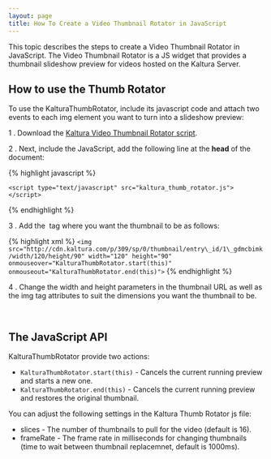 ```yaml
---
layout: page
title: How To Create a Video Thumbnail Rotator in JavaScript
---
```


This topic describes the steps to create a Video Thumbnail Rotator in JavaScript. The Video Thumbnail Rotator is a JS widget that provides a thumbnail slideshow preview for videos hosted on the Kaltura Server.

## How to use the Thumb Rotator  

To use the KalturaThumbRotator, include its javascript code and attach two events to each img element you want to turn into a slideshow preview:

1 .  Download the [Kaltura Video Thumbnail Rotator script](http://knowledge.kaltura.com/sites/default/files/dl_resources/kalturaThumbRotator.zip).

2 .  Next, include the JavaScript, add the following line at the **head** of the document:

{% highlight javascript %}

```<script type="text/javascript" src="kaltura_thumb_rotator.js"></script>```

{% endhighlight %}

3 .  Add the **<img>** tag where you want the thumbnail to be as follows:

{% highlight xml %}
```<img src="http://cdn.kaltura.com/p/309/sp/0/thumbnail/entry\_id/1\_gdmcbimk/width/120/height/90" width="120" height="90" onmouseover="KalturaThumbRotator.start(this)" onmouseout="KalturaThumbRotator.end(this)">```
{% endhighlight %}

4 .  Change the width and height parameters in the thumbnail URL as well as the img tag attributes to suit the dimensions you want the thumbnail to be.

 
## The JavaScript API  

KalturaThumbRotator provide two actions:

* `KalturaThumbRotator.start(this)` - Cancels the current running preview and starts a new one. 
* `KalturaThumbRotator.end(this)` - Cancels the current running preview and restores the original thumbnail.


You can adjust the following settings in the Kaltura Thumb Rotator js file:

* slices - The number of thumbnails to pull for the video (default is 16).
* frameRate - The frame rate in milliseconds for changing thumbnails (time to wait between thumbnail replacemnet, default is 1000ms).

